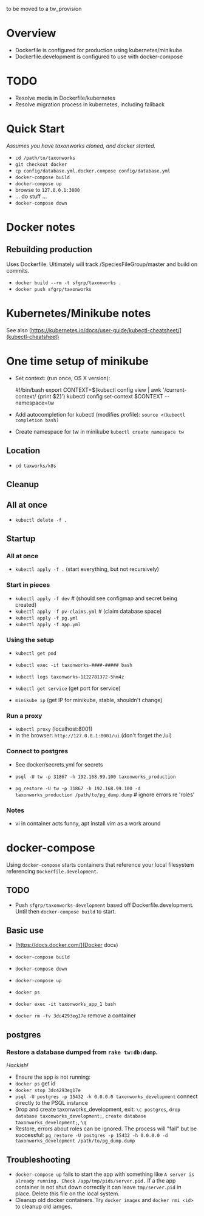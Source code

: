
to be moved to a tw_provision 

# Overview

* Dockerfile is configured for production using kubernetes/minikube
* Dockerfile.development is configured to use with docker-compose 

# TODO

* Resolve media in Dockerfile/kubernetes
* Resolve migration process in kubernetes, including fallback

# Quick Start

_Assumes you have taxonworks cloned, and docker started._

* `cd /path/to/taxonworks`
* `git checkout docker`
* `cp config/database.yml.docker.compose config/database.yml`
* `docker-compose build`
* `docker-compose up`
* browse to `127.0.0.1:3000`
* ... do stuff ...
* `docker-compose down`

# Docker notes

## Rebuilding production

Uses Dockerfile.  Ultimately will track /SpeciesFileGroup/master and build on commits.

* `docker build --rm -t sfgrp/taxonworks .` 
* `docker push sfgrp/taxonworks`

# Kubernetes/Minikube notes 

See also [https://kubernetes.io/docs/user-guide/kubectl-cheatsheet/](kubectl-cheatsheet)

# One time setup of minikube 

* Set context: (run once, OS X version):

    #!/bin/bash
    export CONTEXT=$(kubectl config view | awk '/current-context/ {print $2}')
    kubectl config set-context $CONTEXT --namespace=tw

* Add autocompletion for kubectl (modifies profile): `source <(kubectl completion bash)` 
* Create namespace for tw in minikube `kubectl create namespace tw`

## Location

* `cd taxworks/k8s`

## Cleanup

## All at once
* `kubectl delete -f .`

## Startup

### All at once

* `kubectl apply -f .` (start everything, but not recursively)

### Start in pieces

* `kubectl apply -f dev`             # (should see configmap and secret being created)
* `kubectl apply -f pv-claims.yml`   # (claim database space)
* `kubectl apply -f pg.yml`
* `kubectl apply -f app.yml`

### Using the setup

* `kubectl get pod`
* `kubectl exec -it taxonworks-####-##### bash`
* `kubectl logs taxonworks-1122781372-5hm4z`

* `kubectl get service` (get port for service)
* `minikube ip` (get IP for minikube, stable, shouldn't change)

### Run a proxy 

* `kubectl proxy` (localhost:8001)
* In the browser: `http://127.0.0.1:8001/ui` (don't forget the /ui)

### Connect to postgres

* See docker/secrets.yml for secrets

* `psql -U tw -p 31867 -h 192.168.99.100 taxonworks_production` 
* `pg_restore -U tw -p 31867 -h 192.168.99.100 -d taxonworks_production /path/to/pg_dump.dump` # ignore errors re 'roles'

### Notes

* vi in container acts funny, apt install vim as a work around

# docker-compose

Using `docker-compose` starts containers that reference your local filesystem referencing `Dockerfile.development`.  

## TODO

* Push `sfgrp/taxonworks-development` based off Dockerfile.development.  Until then `docker-compose build` to start.

## Basic use

* [https://docs.docker.com/](Docker docs)

* `docker-compose build`
* `docker-compose down`
* `docker-compose up`
* `docker ps`
* `docker exec -it taxonworks_app_1 bash`

* `docker rm -fv 3dc4293eg17e`  remove a container

## postgres

### Restore a database dumped from `rake tw:db:dump`. 

_Hackish!_

* Ensure the app is not running:
* `docker ps` get id
* `docker stop 3dc4293eg17e` 
* `psql -U postgres -p 15432 -h 0.0.0.0 taxonworks_development` connect directly to the PSQL instance
* Drop and create taxonworks_development, exit: `\c postgres`, `drop database taxonworks_development;`, `create database taxonworks_development;`, `\q` 
* Restore, errors about roles can be ignored.  The process will "fail" but be successful: `pg_restore -U postgres -p 15432 -h 0.0.0.0 -d taxonworks_development /path/to/pg_dump.dump` 

## Troubleshooting

* `docker-compose up` fails to start the app with something like `A server is already running. Check /app/tmp/pids/server.pid.` If a the app container is not shut down correctly it can leave `tmp/server.pid` in place.  Delete this file on the local system.
* Cleanup old docker containers.  Try `docker images` and `docker rmi <id>` to cleanup old iamges. 
